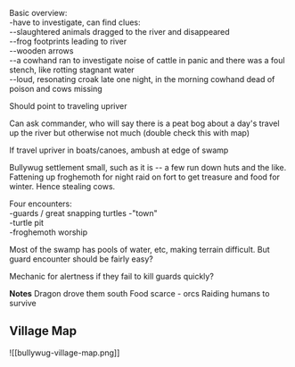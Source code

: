 
Basic overview:  
-have to investigate, can find clues:  
--slaughtered animals dragged to the river and disappeared  
--frog footprints leading to river  
--wooden arrows  
--a cowhand ran to investigate noise of cattle in panic and there was a foul stench, like rotting stagnant water  
--loud, resonating croak late one night, in the morning cowhand dead of poison and cows missing
 
Should point to traveling upriver
 
Can ask commander, who will say there is a peat bog about a day's travel up the river but otherwise not much (double check this with map)
 
If travel upriver in boats/canoes, ambush at edge of swamp
 
Bullywug settlement small, such as it is -- a few run down huts and the like. Fattening up froghemoth for night raid on fort to get treasure and food for winter. Hence stealing cows.
 
Four encounters:  
-guards  / great snapping turtles
-"town"  
-turtle pit  
-froghemoth worship
 
Most of the swamp has pools of water, etc, making terrain difficult. But guard encounter should be fairly easy?
 
Mechanic for alertness if they fail to kill guards quickly?

**Notes**
Dragon drove them south
Food scarce - orcs
Raiding humans to survive

## Village Map

![[bullywug-village-map.png]]